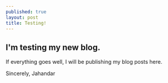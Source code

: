 ```yaml
---
published: true
layout: post
title: Testing!
---
```


## I'm testing my new blog.
If everything goes well, I will be publishing my blog posts here.

Sincerely,
Jahandar
